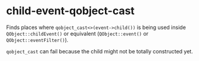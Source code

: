 # child-event-qobject-cast

Finds places where `qobject_cast<>(event->child())` is being used inside `QObject::childEvent()` or equivalent (`QObject::event()` or `QObject::eventFilter()`).


`qobject_cast` can fail because the child might not be totally constructed yet.

